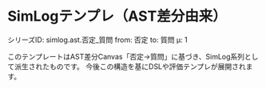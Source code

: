<!--
@zettel_type: unknown
@description: 分類不能。手動で確認が必要。
-->

# SimLogテンプレ（AST差分由来）

シリーズID: simlog.ast.否定_質問
from: 否定
to: 質問
μ: 1

このテンプレートはAST差分Canvas「否定→質問」に基づき、SimLog系列として派生されたものです。
今後この構造を基にDSLや評価テンプレが展開されます。
